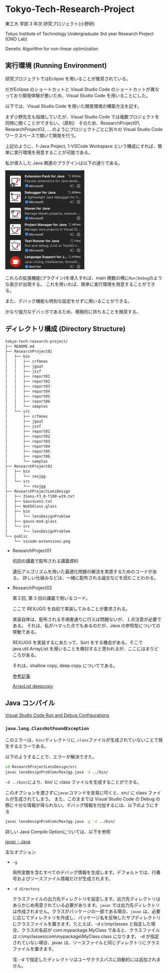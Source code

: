 # Tokyo-Tech-Research-Project

東工大 学部 3 年次 研究プロジェクト(小野研)

Tokyo Institute of Technology Undergraduate 3rd year Research Project (ONO Lab)

Genetic Algorithm for non-linear optimization

## 実行環境 (Running Environment)

研究プロジェクトではEclipse を用いることが推奨されている。

だがEclipse のショートカットと Visual Studio Code のショートカットが異なっており開発体験が悪いため、Visual Studio Code を用いることにした。

以下では、Visual Studio Code を用いた開発環境の構築方法を記す。

まず小野先生も指摘していたが、Visual Studio Code では複数プロジェクトを同時に開くことができない。（原則）
そのため、ResearchProject01, ResearchProject02, ... のようにプロジェクトごとに別々の Visual Studio Code ワークスペースで開いて開発を行う。

上記のように、1-Java Project, 1-VSCode Workspace という構成にすれば、簡単に実行環境を用意することが可能である。

私が導入した Java 関連のプラグインは以下の通りである。

![](public/vscode-extensions.png)

これらの拡張機能(プラグイン)を導入すれば、main 関数の横に`Run|Debug`のような表示が出現する。
これを用いれば、簡単に実行環境を用意することができる。

また、デバッグ機能も特別な設定をせずに用いることができる。

かなり強力なデバッガであるため、積極的に持ちることを推奨する。

## ディレクトリ構成 (Directory Structure)

```
tokyo-tech-research-project/
├── README.md
├── ResearchProject01
│   ├── bin
│   │   ├── crfmnes
│   │   ├── jgoal
│   │   ├── jssf
│   │   ├── report01
│   │   ├── report02
│   │   ├── report03
│   │   ├── report04
│   │   ├── report05
│   │   ├── report06
│   │   └── samples
│   └── src
│       ├── crfmnes
│       ├── jgoal
│       ├── jssf
│       ├── report01
│       ├── report02
│       ├── report03
│       ├── report04
│       ├── report05
│       ├── report06
│       └── samples
├── ResearchProject02
│   ├── bin
│   │   └── rexjgg
│   └── src
│       └── rexjgg
├── ResearchProjectLensDesign
│   ├── 3lens-F3_0-f100-w19.txt
│   ├── GaussLens.txt
│   ├── NoEDGlass.glass
│   ├── bin
│   │   └── lensDesignProblem
│   ├── gauss-mod.glass
│   └── src
│       └── lensDesignProblem
└── public
    └── vscode-extensions.png
```

- ResearchProject01

  初回の講義で配布される講義資料

  遺伝アルゴリズムを用いた最適化問題の解法を実感するためのコードがある。
  詳しい仕組みなどは、一緒に配布される論文などを読むことわかる。

- ResearchProject02

  第２回, 第 3 回の講義で用いるコード。

  ここで REX/JGG を自前で実装してみることが要求される。

  実装自体は、配布される手順書通りに行えば問題ないが、１点注意が必要である。
  それは、私がハマった点でもあるのだが、Java の参照型についての挙動である。

  REX/JGG を実装するにあたって、Sort をする機会がある。そこで java.util.ArrayList を用いることを検討すると思われるが、ここにはまりどころがある。

  それは、shallow copy, deep copy についてである。

  [参考記事](https://qiita.com/KuwaK/items/255de3454ea3327211d3)

  [ArrayList deepcopy](https://codechacha.com/ja/java-arraylist-deep-copy/)

## Java コンパイル

[Visual Studio Code Run and Debug Configurations](https://code.visualstudio.com/docs/java/java-debugging#_configuration-options)

### `java.lang.ClassNotFoundException`

このエラーは、`bin/`ディレクトリに`.class`ファイルが生成されていないことで発生するエラーである。

以下のようすることで、エラーが解決できた。

```zsh
cd ResearchProjectLensDesign/src
javac lensDesignProblem/RexJgg.java -d ../bin/
```

`-d ../bin/`により、bin/ に class ファイルを生成することができる。

このオプションを渡さずに`javac`コマンドを安易に叩くと、src/ に class ファイルが生成されてしまう。
また、このままでは Visual Studio Code の Debug の際に十分な情報が得られない。デバッグ情報を付加するには、以下のようにする

```zsh
javac lensDesignProblem/RexJgg.java -g -d ../bin/
```

詳しい Java Compile Optionについては、以下を参照

[javac - Java](https://docs.oracle.com/javase/jp/1.5.0/tooldocs/windows/javac.html#:~:text=javac%20%E3%81%A7%E3%81%AF%E5%87%BA%E5%8A%9B%E5%85%88%E3%83%87%E3%82%A3%E3%83%AC%E3%82%AF%E3%83%88%E3%83%AA,%E3%82%AF%E3%83%A9%E3%82%B9%E3%83%95%E3%82%A1%E3%82%A4%E3%83%AB%E3%82%92%E7%BD%AE%E3%81%8D%E3%81%BE%E3%81%99%E3%80%82)


主なオプション

- `-g`

  局所変数を含むすべてのデバッグ情報を生成します。デフォルトでは、行番号およびソースファイル情報だけが生成されます。

- `-d directory`

  クラスファイルの出力先ディレクトリを設定します。出力先ディレクトリはあらかじめ用意されている必要があります。`javac` では出力先ディレクトリは作成されません。クラスがパッケージの一部である場合、`javac` は、必要に応じてディレクトリを作成し、パッケージ名を反映したサブディレクトリにクラスファイルを置きます。たとえば、-d c:\myclasses と指定した場合、クラスの名前が com.mypackage.MyClass であると、クラスファイルは c:\myclasses\com\mypackage\MyClass.class になります。
  -d が指定されていない場合、javac は、ソースファイルと同じディレクトリにクラスファイルを置きます。

  注: -d で指定したディレクトリはユーザクラスパスに自動的には追加されません。
